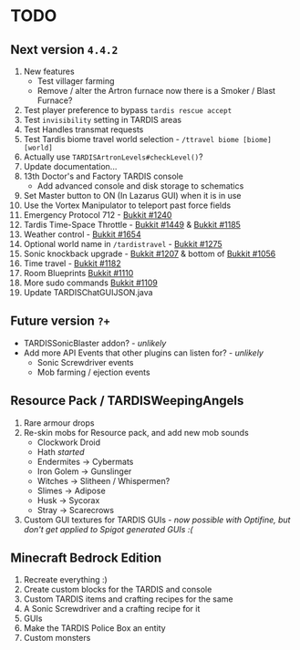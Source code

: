 # TODO

## Next version `4.4.2`
1. New features
   * Test villager farming
   * Remove / alter the Artron furnace now there is a Smoker / Blast Furnace?
2. Test player preference to bypass `tardis rescue accept`
3. Test `invisibility` setting in TARDIS areas
4. Test Handles transmat requests
5. Test Tardis biome travel world selection - `/ttravel biome [biome] [world]`
6. Actually use `TARDISArtronLevels#checkLevel()`?
7. Update documentation...
8. 13th Doctor's and Factory TARDIS console
   * Add advanced console and disk storage to schematics
9. Set Master button to ON (In Lazarus GUI) when it is in use
10. Use the Vortex Manipulator to teleport past force fields
11. Emergency Protocol 712 - [Bukkit #1240](https://dev.bukkit.org/projects/tardis/issues/1240)
12. Tardis Time-Space Throttle - [Bukkit #1449](https://dev.bukkit.org/projects/tardis/issues/1449) & [Bukkit #1185](https://dev.bukkit.org/projects/tardis/issues/1185)
13. Weather control - [Bukkit #1654](https://dev.bukkit.org/projects/tardis/issues/1654)
14. Optional world name in `/tardistravel` - [Bukkit #1275](https://dev.bukkit.org/projects/tardis/issues/1275)
15. Sonic knockback upgrade - [Bukkit #1207](https://dev.bukkit.org/projects/tardis/issues/1207) & bottom of [Bukkit #1056](https://dev.bukkit.org/projects/tardis/issues/1056)
16. Time travel - [Bukkit #1182](https://dev.bukkit.org/projects/tardis/issues/1182)
17. Room Blueprints [Bukkit #1110](https://dev.bukkit.org/projects/tardis/issues/1110)
18. More sudo commands [Bukkit #1109](https://dev.bukkit.org/projects/tardis/issues/1109)
19. Update TARDISChatGUIJSON.java


## Future version `?+`
* TARDISSonicBlaster addon? - _unlikely_
* Add more API Events that other plugins can listen for? - _unlikely_
   * Sonic Screwdriver events
   * Mob farming / ejection events

## Resource Pack / TARDISWeepingAngels
1. Rare armour drops
2. Re-skin mobs for Resource pack, and add new mob sounds
   * Clockwork Droid
   * Hath _started_
   * Endermites -> Cybermats
   * Iron Golem -> Gunslinger
   * Witches -> Slitheen / Whispermen?
   * Slimes -> Adipose
   * Husk -> Sycorax
   * Stray -> Scarecrows
3. Custom GUI textures for TARDIS GUIs - _now possible with Optifine, but don't get applied to Spigot generated GUIs :(_

## Minecraft Bedrock Edition
1. Recreate everything :)
2. Create custom blocks for the TARDIS and console
3. Custom TARDIS items and crafting recipes for the same
4. A Sonic Screwdriver and a crafting recipe for it
5. GUIs
6. Make the TARDIS Police Box an entity
7. Custom monsters
